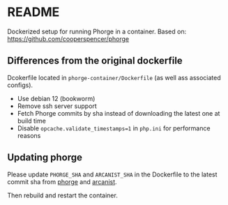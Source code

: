 # README

Dockerized setup for running Phorge in a container. Based on: https://github.com/cooperspencer/phorge

## Differences from the original dockerfile

Dcokerfile located in `phorge-container/Dockerfile` (as well ass associated configs).

- Use debian 12 (bookworm)
- Remove ssh server support
- Fetch Phorge commits by sha instead of downloading the latest one at build time
- Disable `opcache.validate_timestamps=1` in `php.ini` for performance reasons


## Updating phorge

Please update `PHORGE_SHA` and `ARCANIST_SHA` in the Dockerfile to the latest commit sha from
[phorge](https://we.phorge.it/source/phorge/repository/master/) and [arcanist](https://we.phorge.it/source/arcanist/repository/master/).

Then rebuild and restart the container.
